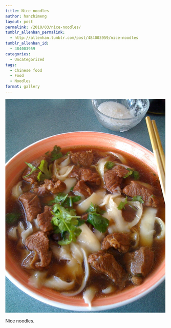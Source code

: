 ```yaml
---
title: Nice noodles
author: hanzhimeng
layout: post
permalink: /2010/03/nice-noodles/
tumblr_allenhan_permalink:
  - http://allenhan.tumblr.com/post/484003959/nice-noodles
tumblr_allenhan_id:
  - 484003959
categories:
  - Uncategorized
tags:
  - Chinese food
  - Food
  - Noodles
format: gallery
---
```

[<img class="alignnone size-full wp-image-493" alt="tumblr_l03eeqIWVl1qzkacto1_" src="/images/uploads/2013/03/tumblr_l03eeqIWVl1qzkacto1_.jpg" width="500" height="667" />][1]

Nice noodles.

 [1]: /images/uploads/2013/03/tumblr_l03eeqIWVl1qzkacto1_.jpg

